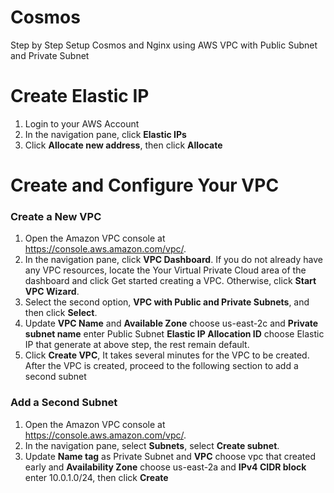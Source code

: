 # Cosmos
Step by Step Setup Cosmos and Nginx using AWS VPC with Public Subnet and Private Subnet

# Create Elastic IP
1) Login to your AWS Account
2) In the navigation pane, click **Elastic IPs**
3) Click **Allocate new address**, then click **Allocate**

# Create and Configure Your VPC
### Create a New VPC
1) Open the Amazon VPC console at https://console.aws.amazon.com/vpc/.
2) In the navigation pane, click **VPC Dashboard**. If you do not already have any VPC resources, locate the Your Virtual Private Cloud area of the dashboard and click Get started creating a VPC. Otherwise, click **Start VPC Wizard**. 
3) Select the second option, **VPC with Public and Private Subnets**, and then click **Select**. 
4) Update **VPC Name** and **Available Zone** choose us-east-2c and **Private subnet name** enter Public Subnet **Elastic IP Allocation ID** choose Elastic IP that generate at above step, the rest remain default.
5) Click **Create VPC**, It takes several minutes for the VPC to be created. After the VPC is created, proceed to the following section to add a second subnet

### Add a Second Subnet
1) Open the Amazon VPC console at https://console.aws.amazon.com/vpc/.
2) In the navigation pane, select **Subnets**, select **Create subnet**.
3) Update **Name tag** as Private Subnet and **VPC** choose vpc that created early and **Availability Zone** choose us-east-2a and **IPv4 CIDR block** enter 10.0.1.0/24, then click **Create**
